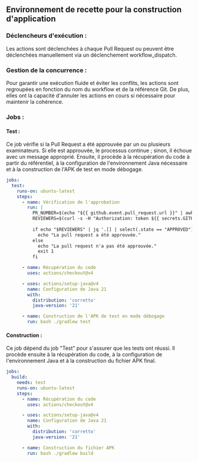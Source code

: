 ## Environnement de recette pour la construction d'application

### Déclencheurs d'exécution :

Les actions sont déclenchées à chaque Pull Request ou peuvent être déclenchées manuellement via un déclenchement workflow_dispatch.

### Gestion de la concurrence :

Pour garantir une exécution fluide et éviter les conflits, les actions sont regroupées en fonction du nom du workflow et de la référence Git. De plus, elles ont la capacité d'annuler les actions en cours si nécessaire pour maintenir la cohérence.

### Jobs :

#### Test :

Ce job vérifie si la Pull Request a été approuvée par un ou plusieurs examinateurs. Si elle est approuvée, le processus continue ; sinon, il échoue avec un message approprié. Ensuite, il procède à la récupération du code à partir du référentiel, à la configuration de l'environnement Java nécessaire et à la construction de l'APK de test en mode débogage.

```yaml
jobs:
  test:
    runs-on: ubuntu-latest
    steps:
      - name: Vérification de l'approbation
        run: |
          PR_NUMBER=$(echo "${{ github.event.pull_request.url }}" | awk -F'/' '{print $NF}')
          REVIEWERS=$(curl -s -H "Authorization: token ${{ secrets.GITHUB_TOKEN }}" "https://api.github.com/repos/${{ github.repository }}/pulls/${PR_NUMBER}/reviews")
          
          if echo "$REVIEWERS" | jq '.[] | select(.state == "APPROVED")' > /dev/null; then
            echo "La pull request a été approuvée."
          else
            echo "La pull request n'a pas été approuvée."
            exit 1
          fi

      - name: Récupération du code
        uses: actions/checkout@v4

      - uses: actions/setup-java@v4
        name: Configuration de Java 21
        with:
          distribution: 'corretto'
          java-version: '21'

      - name: Construction de l'APK de test en mode débogage
        run: bash ./gradlew test
```

#### Construction :

Ce job dépend du job "Test" pour s'assurer que les tests ont réussi. Il procède ensuite à la récupération du code, à la configuration de l'environnement Java et à la construction du fichier APK final.

```yaml
jobs:
  build:
    needs: test
    runs-on: ubuntu-latest
    steps:
      - name: Récupération du code
        uses: actions/checkout@v4

      - uses: actions/setup-java@v4
        name: Configuration de Java 21
        with:
          distribution: 'corretto'
          java-version: '21'

      - name: Construction du fichier APK
        run: bash ./gradlew build
```